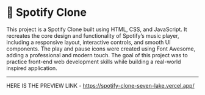 # 🎵 Spotify Clone

This project is a Spotify Clone built using HTML, CSS, and JavaScript. It recreates the core design and functionality of Spotify’s music player, including a responsive layout, interactive controls, and smooth UI components. The play and pause icons were created using Font Awesome, adding a professional and modern touch. The goal of this project was to practice front-end web development skills while building a real-world inspired application.

---
HERE IS THE PREVIEW LINK - https://spotify-clone-seven-lake.vercel.app/
